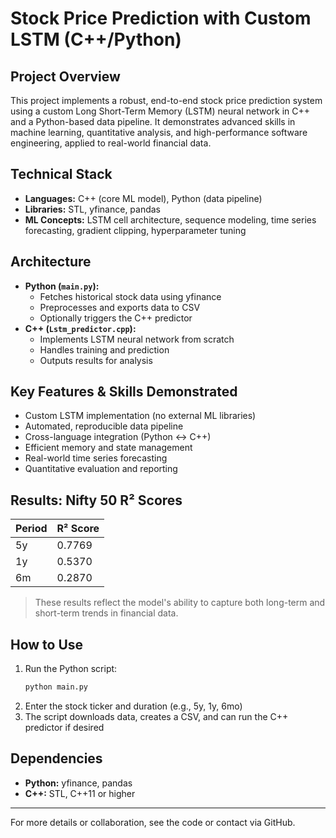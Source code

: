 # Stock Price Prediction with Custom LSTM (C++/Python)

## Project Overview
This project implements a robust, end-to-end stock price prediction system using a custom Long Short-Term Memory (LSTM) neural network in C++ and a Python-based data pipeline. It demonstrates advanced skills in machine learning, quantitative analysis, and high-performance software engineering, applied to real-world financial data.

## Technical Stack
- **Languages:** C++ (core ML model), Python (data pipeline)
- **Libraries:** STL, yfinance, pandas
- **ML Concepts:** LSTM cell architecture, sequence modeling, time series forecasting, gradient clipping, hyperparameter tuning

## Architecture
- **Python (`main.py`):**
  - Fetches historical stock data using yfinance
  - Preprocesses and exports data to CSV
  - Optionally triggers the C++ predictor
- **C++ (`Lstm_predictor.cpp`):**
  - Implements LSTM neural network from scratch
  - Handles training and prediction
  - Outputs results for analysis

## Key Features & Skills Demonstrated
- Custom LSTM implementation (no external ML libraries)
- Automated, reproducible data pipeline
- Cross-language integration (Python ↔ C++)
- Efficient memory and state management
- Real-world time series forecasting
- Quantitative evaluation and reporting

## Results: Nifty 50 R² Scores
| Period | R² Score |
|--------|----------|
| 5y     | 0.7769   |
| 1y     | 0.5370   |
| 6m     | 0.2870   |

> These results reflect the model's ability to capture both long-term and short-term trends in financial data.

## How to Use
1. Run the Python script:
   ```bash
   python main.py
   ```
2. Enter the stock ticker and duration (e.g., 5y, 1y, 6mo)
3. The script downloads data, creates a CSV, and can run the C++ predictor if desired

## Dependencies
- **Python:** yfinance, pandas
- **C++:** STL, C++11 or higher

---
For more details or collaboration, see the code or contact via GitHub.
